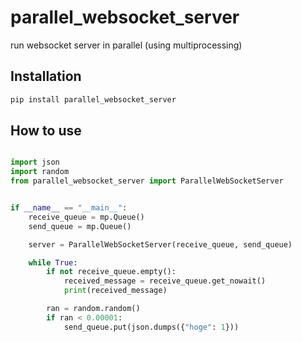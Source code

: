 # parallel_websocket_server

run websocket server in parallel (using multiprocessing)

## Installation

```bash
pip install parallel_websocket_server
```

## How to use

```python

import json
import random
from parallel_websocket_server import ParallelWebSocketServer


if __name__ == "__main__":
    receive_queue = mp.Queue()
    send_queue = mp.Queue()

    server = ParallelWebSocketServer(receive_queue, send_queue)

    while True:
        if not receive_queue.empty():
            received_message = receive_queue.get_nowait()
            print(received_message)

        ran = random.random()
        if ran < 0.00001:
            send_queue.put(json.dumps({"hoge": 1}))

```

